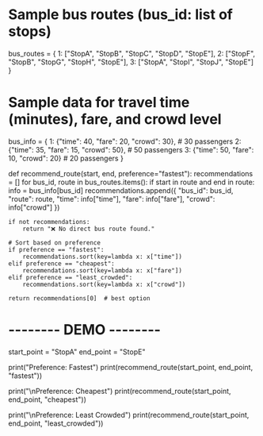 # Sample bus routes (bus_id: list of stops)
bus_routes = {
    1: ["StopA", "StopB", "StopC", "StopD", "StopE"],
    2: ["StopF", "StopB", "StopG", "StopH", "StopE"],
    3: ["StopA", "StopI", "StopJ", "StopE"]
}

# Sample data for travel time (minutes), fare, and crowd level
bus_info = {
    1: {"time": 40, "fare": 20, "crowd": 30},  # 30 passengers
    2: {"time": 35, "fare": 15, "crowd": 50},  # 50 passengers
    3: {"time": 50, "fare": 10, "crowd": 20}   # 20 passengers
}


def recommend_route(start, end, preference="fastest"):
    recommendations = []
    for bus_id, route in bus_routes.items():
        if start in route and end in route:
            info = bus_info[bus_id]
            recommendations.append({
                "bus_id": bus_id,
                "route": route,
                "time": info["time"],
                "fare": info["fare"],
                "crowd": info["crowd"]
            })

    if not recommendations:
        return "❌ No direct bus route found."

    # Sort based on preference
    if preference == "fastest":
        recommendations.sort(key=lambda x: x["time"])
    elif preference == "cheapest":
        recommendations.sort(key=lambda x: x["fare"])
    elif preference == "least_crowded":
        recommendations.sort(key=lambda x: x["crowd"])

    return recommendations[0]  # best option


# -------- DEMO --------
start_point = "StopA"
end_point = "StopE"

print("Preference: Fastest")
print(recommend_route(start_point, end_point, "fastest"))

print("\nPreference: Cheapest")
print(recommend_route(start_point, end_point, "cheapest"))

print("\nPreference: Least Crowded")
print(recommend_route(start_point, end_point, "least_crowded"))
